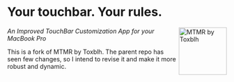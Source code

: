 # Your touchbar. Your rules. 
<img src="Resources/logo.png" align="right"
     title="MTMR by Toxblh" width="110" height="110">

_An Improved TouchBar Customization App for your MacBook Pro_

This is a fork of MTMR by Toxblh.  The parent repo has seen few changes, so I intend to revise it and make it more robust and dynamic.
